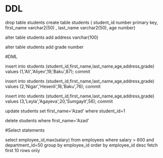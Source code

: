 # DDL

drop table students
create table students (
student_id number primary key,
first_name varchar2(50) ,
last_name varchar2(50),
age number)

alter table students
add  address varchar(100)

alter table students 
add  grade number


#DML

insert into students (student_id,first_name,last_name,age,address,grade) 
values (1,'Ali','Aliyev',19,'Baku',87); commit 

insert into students (student_id,first_name,last_name,age,address,grade) 
values (2,'Nigar','Hesenli',18,'Baku',76); commit 

insert into students (student_id,first_name,last_name,age,address,grade) 
values (3,'Leyla','Agayeva',20,'Sumgayit',56); commit 

update students 
set first_name='Azad'
where student_id=1


delete students 
where first_name='Azad'

#Select statements


select employee_id,max(salary)
from employees 
where salary > 600 and department_id=50
group by employee_id
order by employee_id desc
fetch first 10 rows only
